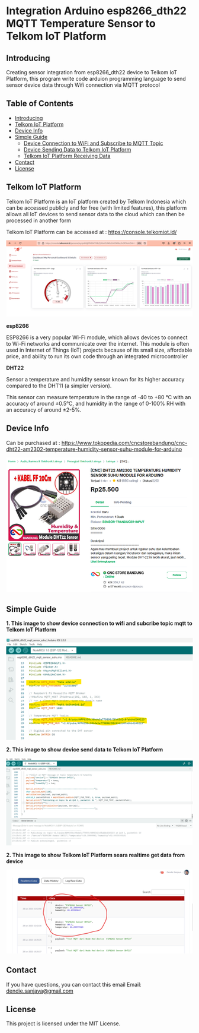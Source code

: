 # Integration Arduino esp8266_dth22 MQTT Temperature Sensor to Telkom IoT Platform

## Introducing

Creating sensor integration from esp8266_dth22 device to Telkom IoT Platform, this program  write code arduion programming language to send sensor device data
through Wifi connection via MQTT protocol


## Table of Contents
- [Introducing](#introducing)
- [Telkom IoT Platform](#telkom-iot-platform)
- [Device Info](#device-info)
- [Simple Guide](#simple-guide)
  - [Device Connection to WiFi and Subscribe to MQTT Topic](#1-device-connection-to-wifi-and-subscribe-to-mqtt-topic)
  - [Device Sending Data to Telkom IoT Platform](#2-device-sending-data-to-telkom-iot-platform)
  - [Telkom IoT Platform Receiving Data](#3-telkom-iot-platform-receiving-data)
- [Contact](#contact)
- [License](#license)


## Telkom IoT Platform

Telkom IoT Platform is an IoT platform created by Telkom Indonesia which can be accessed publicly and for free (with limited features), this platform allows all IoT devices to send sensor data to the cloud which can then be processed in another form

Telkom IoT Platform can be accessed at :  https://console.telkomiot.id/


![telkom iot](./screen_shoot_sample/telkom-iot-platform-2.png)


**esp8266**

ESP8266 is a very popular Wi-Fi module, which allows devices to connect to Wi-Fi networks and communicate over the internet. This module is often used in Internet of Things (IoT) projects because of its small size, affordable price, and ability to run its own code through an integrated microcontroller

**DHT22**

Sensor a temperature and humidity sensor known for its higher accuracy compared to the DHT11 (a simpler version).

This sensor can measure temperature in the range of -40 to +80 °C with an accuracy of around ±0.5°C, and humidity in the range of 0-100% RH with an accuracy of around ±2-5%.


## Device Info
Can be purchased at :
https://www.tokopedia.com/cncstorebandung/cnc-dht22-am2302-temperature-humidity-sensor-suhu-module-for-arduino

![device ](./screen_shoot_sample/device.png)


## Simple Guide

**1. This image to show device connection to wifi and subcribe topic mqtt to Telkom IoT Platform**

![Sample 1](./screen_shoot_sample/serial-monitor-2.png)

**2. This image to show device send data to Telkom IoT Platform**

![Sample 1](./screen_shoot_sample/serial-monitor.png)


**2. This image to show Telkom IoT Platform seara realtime get data from device**

![Sample 2](./screen_shoot_sample/telkom-iot-platform.png)



## Contact

If you have questions, you can contact this email
Email: dendie.sanjaya@gmail.com

## License

This project is licensed under the MIT License.
